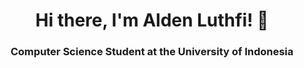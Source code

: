 <h1 align="center">Hi there, I'm Alden Luthfi! 👋 </h1>
<h3 align="center">Computer Science Student at the University of Indonesia</h3>

